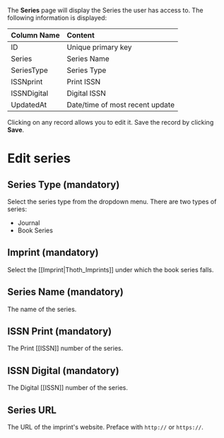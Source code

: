 The **Series** page will display the Series the user has access to. The following information is displayed:

| Column Name  | Content      |
| :---         | :---          | 
| ID           | Unique primary key    | 
| Series      | Series Name |
| SeriesType    | Series Type |
| ISSNprint | Print ISSN |
|ISSNDigital | Digital ISSN |
| UpdatedAt    | Date/time of most recent update |

Clicking on any record allows you to edit it. Save the record by clicking **Save**.

# Edit series

## Series Type (mandatory)

Select the series type from the dropdown menu. There are two types of series:

* Journal
* Book Series 

## Imprint (mandatory)

Select the [[Imprint|Thoth_Imprints]] under which the book series falls.

## Series Name (mandatory)

The name of the series.

## ISSN Print (mandatory)

The Print [[ISSN]] number of the series.

## ISSN Digital (mandatory)

The Digital [[ISSN]] number of the series.

## Series URL

The URL of the imprint's website. Preface with `http://` or `https://`.
